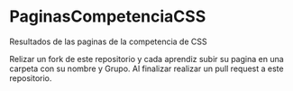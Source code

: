 # PaginasCompetenciaCSS
Resultados de las paginas de la competencia de CSS

Relizar un fork de este repositorio y cada aprendiz subir su pagina en una carpeta con su nombre y Grupo. Al finalizar realizar un pull request a este repositorio.
